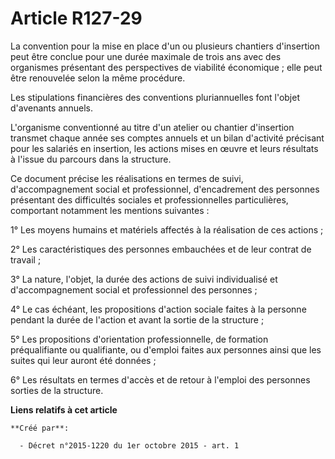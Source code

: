 # Article R127-29

La convention pour la mise en place d'un ou plusieurs chantiers d'insertion peut être conclue pour une durée maximale de
trois ans avec des organismes présentant des perspectives de viabilité économique ; elle peut être renouvelée selon la même
procédure. 

Les stipulations financières des conventions pluriannuelles font l'objet d'avenants annuels. 

L'organisme conventionné au titre d'un atelier ou chantier d'insertion transmet chaque année ses comptes annuels et un bilan
d'activité précisant pour les salariés en insertion, les actions mises en œuvre et leurs résultats à l'issue du parcours dans
la structure. 

Ce document précise les réalisations en termes de suivi, d'accompagnement social et professionnel, d'encadrement des
personnes présentant des difficultés sociales et professionnelles particulières, comportant notamment les mentions
suivantes : 

1° Les moyens humains et matériels affectés à la réalisation de ces actions ; 

2° Les caractéristiques des personnes embauchées et de leur contrat de travail ; 

3° La nature, l'objet, la durée des actions de suivi individualisé et d'accompagnement social et professionnel des
personnes ; 

4° Le cas échéant, les propositions d'action sociale faites à la personne pendant la durée de l'action et avant la sortie de
la structure ; 

5° Les propositions d'orientation professionnelle, de formation préqualifiante ou qualifiante, ou d'emploi faites aux
personnes ainsi que les suites qui leur auront été données ; 

6° Les résultats en termes d'accès et de retour à l'emploi des personnes sorties de la structure.

**Liens relatifs à cet article**

	**Créé par**:

	  - Décret n°2015-1220 du 1er octobre 2015 - art. 1
